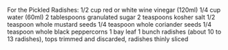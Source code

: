 For the Pickled Radishes:
1/2 cup red or white wine vinegar (120ml)
1/4 cup water (60ml)
2 tablespoons granulated sugar
2 teaspoons kosher salt
1/2 teaspoon whole mustard seeds
1/4 teaspoon whole coriander seeds
1/4 teaspoon whole black peppercorns
1 bay leaf
1 bunch radishes (about 10 to 13 radishes), tops trimmed and discarded, radishes thinly sliced